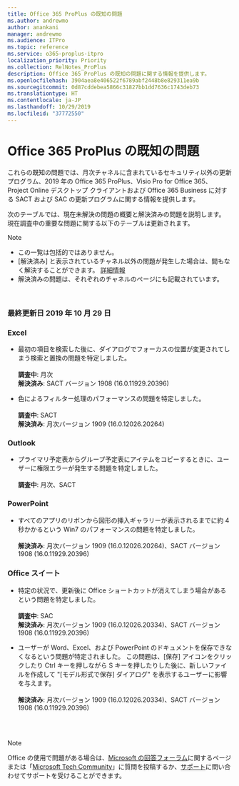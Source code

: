 ```yaml
---
title: Office 365 ProPlus の既知の問題
ms.author: andrewmo
author: anankani
manager: andrewmo
ms.audience: ITPro
ms.topic: reference
ms.service: o365-proplus-itpro
localization_priority: Priority
ms.collection: RelNotes_ProPlus
description: Office 365 ProPlus の既知の問題に関する情報を提供します。
ms.openlocfilehash: 3904aea8e406522f6789abf2448b8e829311ea9b
ms.sourcegitcommit: 0d87cddebea5866c31827bb1dd7636c1743deb73
ms.translationtype: HT
ms.contentlocale: ja-JP
ms.lasthandoff: 10/29/2019
ms.locfileid: "37772550"
---
```

# <a name="office-365-proplus-known-issues"></a>Office 365 ProPlus の既知の問題

これらの既知の問題では、月次チャネルに含まれているセキュリティ以外の更新プログラム、2019 年の Office 365 ProPlus、Visio Pro for Office 365、Project Online デスクトップ クライアントおよび Office 365 Business に対する SACT および SAC の更新プログラムに関する情報を提供します。

次のテーブルでは、現在未解決の問題の概要と解決済みの問題を説明します。  現在調査中の重要な問題に関する以下のテーブルは更新されます。

> [!NOTE]
>- この一覧は包括的ではありません。
>- [解決済み] と表示されているチャネル以外の問題が発生した場合は、間もなく解決することができます。 [詳細情報](https://docs.microsoft.com/ja-JP/DeployOffice/overview-of-update-channels-for-office-365-proplus#BKMK_SAC)
>- 解決済みの問題は、それぞれのチャネルのページにも記載されています。

<br>

### <a name="last-updated-october-29-2019"></a>最終更新日 2019 年 10 月 29 日

### <a name="excel"></a>Excel
- 最初の項目を検索した後に、ダイアログでフォーカスの位置が変更されてしまう検索と置換の問題を特定しました。 <br><br>
**調査中**: 月次 <br>**解決済み**: SACT バージョン 1908 (16.0.11929.20396)

- 色によるフィルター処理のパフォーマンスの問題を特定しました。 <br><br>**調査中**: SACT <br>**解決済み**: 月次バージョン 1909 (16.0.12026.20264)
### <a name="outlook"></a>Outlook
- プライマリ予定表からグループ予定表にアイテムをコピーするときに、ユーザーに権限エラーが発生する問題を特定しました。 <br> <br>**調査中**: 月次、SACT
### <a name="powerpoint"></a>PowerPoint
- すべてのアプリのリボンから図形の挿入ギャラリーが表示されるまでに約 4 秒かかるという Win7 のパフォーマンスの問題を特定しました。<br><br>**解決済み**: 月次バージョン 1909 (16.0.12026.20264)、SACT バージョン 1908 (16.0.11929.20396)

### <a name="office-suite"></a>Office スイート
- 特定の状況で、更新後に Office ショートカットが消えてしまう場合があるという問題を特定しました。<br><br>**調査中**: SAC<br> **解決済み**: 月次バージョン 1909 (16.0.12026.20334)、SACT バージョン 1908 (16.0.11929.20396)

- ユーザーが Word、Excel、および PowerPoint のドキュメントを保存できなくなるという問題が特定されました。  この問題は、[保存] アイコンをクリックしたり Ctrl キーを押しながら S キーを押したりした後に、新しいファイルを作成して "[モデル形式で保存] ダイアログ" を表示するユーザーに影響を与えます。<br><br> **解決済み**: 月次バージョン 1909 (16.0.12026.20334)、SACT バージョン 1908 (16.0.11929.20396)

<br>
<br>

> [!NOTE]
> Office の使用で問題がある場合は、[Microsoft の回答フォーラム](https://answers.microsoft.com/)に関するページまたは「[Microsoft Tech Community](https://techcommunity.microsoft.com/)」に質問を投稿するか、[サポート](https://support.microsoft.com/contactus)に問い合わせてサポートを受けることができます。
